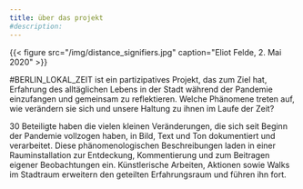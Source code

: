 ```yaml
---
title: über das projekt
#description: 
---
```

{{< figure src="/img/distance_signifiers.jpg" caption="Eliot Felde, 2. Mai 2020" >}}

#BERLIN_LOKAL_ZEIT ist ein partizipatives Projekt, das zum Ziel hat, Erfahrung des alltäglichen Lebens in der Stadt während der Pandemie einzufangen und gemeinsam zu reflektieren. Welche Phänomene treten auf, wie verändern sie sich und unsere Haltung zu ihnen im Laufe der Zeit? 

30 Beteiligte haben die vielen kleinen Veränderungen, die sich seit Beginn der Pandemie vollzogen haben, in Bild, Text und Ton dokumentiert und verarbeitet. Diese phänomenologischen Beschreibungen laden in einer Rauminstallation zur Entdeckung, Kommentierung und zum Beitragen eigener Beobachtungen ein. Künstlerische Arbeiten, Aktionen sowie Walks im Stadtraum erweitern den geteilten Erfahrungsraum und führen ihn fort.


